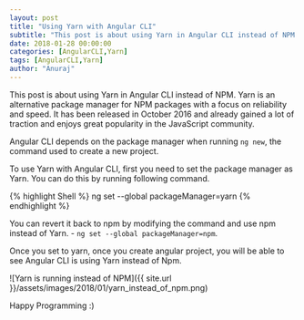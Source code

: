 ```yaml
---
layout: post
title: "Using Yarn with Angular CLI"
subtitle: "This post is about using Yarn in Angular CLI instead of NPM. Yarn is an alternative package manager for NPM packages with a focus on reliability and speed. It has been released in October 2016 and already gained a lot of traction and enjoys great popularity in the JavaScript community."
date: 2018-01-28 00:00:00
categories: [AngularCLI,Yarn]
tags: [AngularCLI,Yarn]
author: "Anuraj"
---
```

This post is about using Yarn in Angular CLI instead of NPM. Yarn is an alternative package manager for NPM packages with a focus on reliability and speed. It has been released in October 2016 and already gained a lot of traction and enjoys great popularity in the JavaScript community.

Angular CLI depends on the package manager when running `ng new`, the command used to create a new project.

To use Yarn with Angular CLI, first you need to set the package manager as Yarn. You can do this by running following command.

{% highlight Shell %}
ng set --global packageManager=yarn
{% endhighlight %}

You can revert it back to npm by modifying the command and use npm instead of Yarn. - `ng set --global packageManager=npm`.

Once you set to yarn, once you create angular project, you will be able to see Angular CLI is using Yarn instead of Npm.

![Yarn is running instead of NPM]({{ site.url }}/assets/images/2018/01/yarn_instead_of_npm.png)

Happy Programming :)
